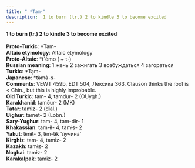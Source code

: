 ```yaml
---
title: " *Tạm-"
description:  1 to burn (tr.) 2 to kindle 3 to become excited
---
```

<strong> 1 to burn (tr.) 2 to kindle 3 to become excited</strong><br><br>
<strong>Proto-Turkic</strong>:  *Tạm-<br>
<strong>Altaic etymology</strong>:  Altaic etymology<br>
<strong> Proto-Altaic</strong>:  *t`èmo ( ~ t-)<br>
<strong>Russian meaning</strong>:  1 жечь 2 зажигать 3 возбуждаться 4 загораться<br>
<strong>Turkic</strong>:  *Tạm-<br>
<strong>Japanese</strong>:  *tǝ̀mǝ̀-s-<br>
<strong>Comments</strong>:  VEWT 459b, EDT 504, Лексика 363. Clauson thinks the root is < Chin., but this is highly improbable.<br>
<strong>Old Turkic</strong>:  tam- 4, tamdur- 2 (OUygh.)<br>
<strong>Karakhanid</strong>:  tamδur- 2 (MK)<br>
<strong>Tatar</strong>:  tamɨz- 2 (dial.)<br>
<strong>Uighur</strong>:  tamet- 2 (Lobn.)<br>
<strong>Sary-Yughur</strong>:  tam- 4, tam-dɨr- 1<br>
<strong>Khakassian</strong>:  tam-ɨl- 4, tamɨs- 2<br>
<strong>Yakut</strong>:  tɨmɨt- 3, tɨm-tɨk 'лучина'<br>
<strong>Kirghiz</strong>:  tam- 4, tamɨz- 2<br>
<strong>Kazakh</strong>:  tamɨz- 2<br>
<strong>Noghai</strong>:  tamɨz- 2<br>
<strong>Karakalpak</strong>:  tamɨz- 2<br>


